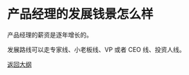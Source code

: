 # 产品经理的发展钱景怎么样

产品经理的薪资是逐年增长的。

发展路线可以走专家线、小老板线、VP 或者 CEO 线、投资人线。



[返回大纲](https://github.com/FRANKIETANG/PM#%E4%BA%A7%E5%93%81%E7%BB%8F%E7%90%86%E7%AC%AC%E4%B8%80%E8%AF%BE-%E5%A4%A7%E7%BA%B2)